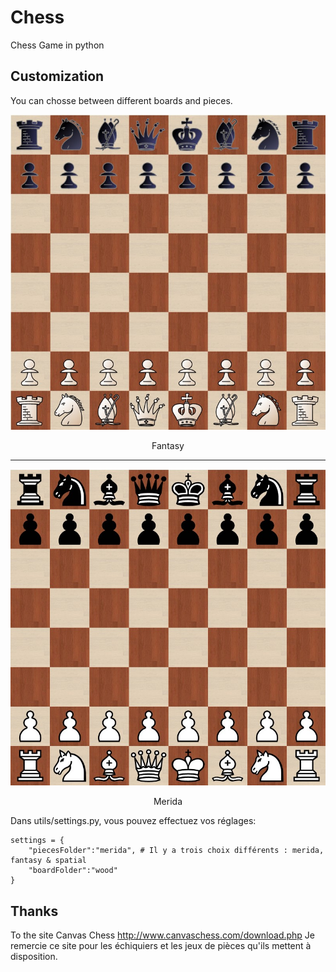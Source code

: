 # Chess


Chess Game in python
## Customization

You can chosse between different boards and pieces.

![Jeu pièces fantasy](https://github.com/Hubert-LEROUX/Chess/blob/master/presentation/jeuFantasy.jpg "Jeu pièces fantasy")
<p align="center">Fantasy</p>

-----

![Jeu pièces merida](https://github.com/Hubert-LEROUX/Chess/blob/master/presentation/jeuMerida.jpg "Jeu pièces merida")
<p align="center">Merida</p>

Dans utils/settings.py, vous pouvez effectuez vos réglages:
```
settings = {
    "piecesFolder":"merida", # Il y a trois choix différents : merida, fantasy & spatial
    "boardFolder":"wood"
}
```

## Thanks

To the site Canvas Chess http://www.canvaschess.com/download.php
Je remercie ce site pour les échiquiers et les jeux de pièces qu'ils mettent à disposition.
